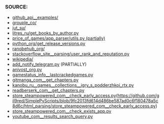 ### SOURCE:
 * [github_api__examples/](https://github.com/gil9red/SimplePyScripts/blob/53f23ca6394ad53545f6f83ab52eb3d6a1ba68f6/github_api__examples)
 * [grouple_co/](https://github.com/gil9red/SimplePyScripts/tree/15cf780f5f481c9a61b49671208d376f28fb234f/html_parsing/grouple_co)
 * [jut_su/](https://github.com/gil9red/SimplePyScripts/tree/0cfa47d91c95354ab3683eed24da8b4a093c2db7/html_parsing/jut_su)
 * [litres_ru/get_books_by_author.py](https://github.com/gil9red/SimplePyScripts/blob/296f8977c209c412cbf8beff060ab03e165da35e/html_parsing/litres_ru/get_books_by_author.py)
 * [price_of_games/app_parser/utils.py (partially)](https://github.com/gil9red/price_of_games/blob/0ba20b658f47be3eba02bab1907aa6fc83ad6d4e/app_parser/utils.py)
 * [python_org/get_release_versions.py](https://github.com/gil9red/SimplePyScripts/blob/1d896ec6145d12f973423038a32a39cb8ee96c51/html_parsing/python_org/get_release_versions.py)
 * [ranobehub_org/](https://github.com/gil9red/SimplePyScripts/tree/c211581b8679199abfbfe8c59f5b301d0f4d19b7/html_parsing/ranobehub_org)
 * [stackoverflow_site__parsing/user_rank_and_reputation.py](https://github.com/gil9red/SimplePyScripts/blob/1d7f58c816db60f6005b9e63b981eeabd1924fc6/stackoverflow_site__parsing/user_rank_and_reputation.py)
 * [wikipedia/](https://github.com/gil9red/SimplePyScripts/tree/cd7caefbdf624625295b04d839166d57a7be4401/html_parsing/wikipedia)
 * [add_notify_telegram.py](https://github.com/gil9red/telegram_notifications_bot/blob/5473d04dda61b0a066eb04c75e22a5e3e34c0f17/add_notify_use_web.py#L18) (PARTIALLY)
 * [anivost_org.py](https://github.com/gil9red/SimplePyScripts/blob/d5437b669d700082673f1bef51aa6d1a5ed0ef0c/html_parsing/anivost_org.py)
 * [gamestatus_info__lastcrackedgames.py](https://github.com/gil9red/SimplePyScripts/blob/e1ee7ee97a8f9855c8ed3c529605afbba41b3ae3/html_parsing/gamestatus_info__lastcrackedgames.py)
 * [gitmanga_com__get_chapters.py](https://github.com/gil9red/SimplePyScripts/blob/ea22545ffa4164497e7763136836ddb9e2578b9d/html_parsing/gitmanga_com__get_chapters.py)
 * [kanobu_ru__games__collections__igry_s_podderzhkoi_rtx.py](https://github.com/gil9red/SimplePyScripts/blob/9433358f9e7eacb13519e4e2fee428c652b022a7/html_parsing/kanobu_ru__games__collections__igry_s_podderzhkoi_rtx.py)
 * [readberserk_com__get_chapters.py](https://github.com/gil9red/SimplePyScripts/blob/95c5e65e77958684550f7502c14b46dbaa52c5b1/html_parsing/readberserk_com__get_chapters.py)
 * [store_steampowered_com__check_early_access.py](store_steampowered_com__check_early_access.py)(https://github.com/gil9red/SimplePyScripts/blob/9fc2013fd614d486be587ad0c6f180478a5c8d6c/html_parsing/store_steampowered_com__check_early_access.py)
 * [store_steampowered_com__check_exists_app.py](https://github.com/gil9red/SimplePyScripts/blob/786b384d29481d61989b3b4489dce73c16b12fb6/html_parsing/store_steampowered_com__check_exists_app.py)
 * [youtube_com__results_search_query.py](https://github.com/gil9red/SimplePyScripts/blob/086bca3ea20744060da9bb2ea913d3905f75a52d/html_parsing/youtube_com__results_search_query.py)
